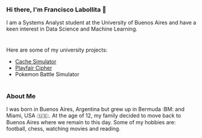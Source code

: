 ### Hi there, I'm Francisco Labollita 👋

I am a Systems Analyst student at the University of Buenos Aires and have a keen interest in Data Science and Machine Learning. 

#

Here are some of my university projects:

* [Cache Simulator](https://github.com/franlabollita/cachesim)
* [Playfair Cipher](https://github.com/franlabollita/cifradoplayfair)
* Pokemon Battle Simulator

#

### About Me ###
I was born in Buenos Aires, Argentina but grew up in Bermuda :BM: and Miami, USA :🇺🇸:. At the age of 12, my family decided to move back to Buenos Aires where we remain to this day. Some of my hobbies are: football, chess, watching movies and reading. 
<!--
**franlabollita/franlabollita** is a ✨ _special_ ✨ repository because its `README.md` (this file) appears on your GitHub profile.

Here are some ideas to get you started:

- 🔭 I’m currently working on ...
- 🌱 I’m currently learning ...
- 👯 I’m looking to collaborate on ...
- 🤔 I’m looking for help with ...
- 💬 Ask me about ...
- 📫 How to reach me: ...
- 😄 Pronouns: ...
- ⚡ Fun fact: ...
-->

